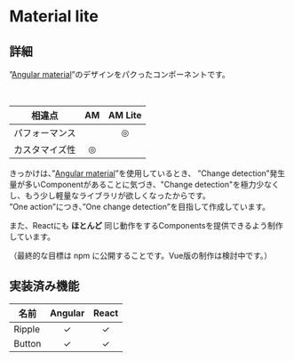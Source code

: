 # Material lite


## 詳細

”[Angular material](https://material.angular.io/)”のデザインをパクったコンポーネントです。

<br>

| 相違点 | AM | AM Lite |
| :-: | :-: | :-: |
| パフォーマンス |   | ◎ |
| カスタマイズ性 | ◎ |   |

きっかけは、”[Angular material](https://material.angular.io/)”を使用しているとき、
”Change detection”発生量が多いComponentがあることに気づき、"Change detection"を極力少なくし、もう少し軽量なライブラリが欲しくなったからです。<br>
”One action”につき、”One change detection”を目指して作成しています。

また、Reactにも **ほとんど** 同じ動作をするComponentsを提供できるよう制作しています。

（最終的な目標は npm に公開することです。Vue版の制作は検討中です。）


## 実装済み機能

| 名前 | Angular | React |
| --- | :-: | :-: |
| Ripple    | ✓ | ✓ |
| Button    | ✓ | ✓ |
